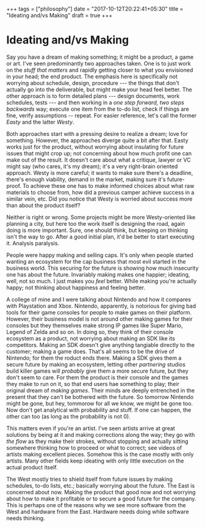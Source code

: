 +++
tags = ["philosophy"]
date = "2017-10-12T20:22:41+05:30"
title = "Ideating and/vs Making"
draft = true
+++

Ideating and/vs Making
======================

Say you have a dream of making something; it might be a product, a game or art.  I've seen predominantly two approaches taken.  One is to just work on the _stuff that matters_ and rapidly getting closer to what you envisioned in your head; the end product.  The emphasis here is specifically not worrying about schedule, design, procedure --- the things that don't actually go into the deliverable, but might make your head feel better.  The other approach is to form detailed plans --- design documents, work schedules, tests --- and then working in a _one step forward, two steps backwards_ way; execute one item from the to-do list, check if things are fine, verify assumptions -- repeat.  For easier reference, let's call the former _Easty_ and the latter _Westy_.

Both approaches start with a pressing desire to realize a dream; love for something.  However, the approaches diverge quite a bit after that.  Easty works just for the product, without worrying about insulating for future issues that might crop up; not concerning about how much profit one can make out of the result.  It doesn't care about what a critique, lawyer or VC might say (who cares, it's my dream); it's a very right-brain oriented approach.  Westy is more careful; it wants to make sure there's a deadline, there's enough viability, demand in the market, making sure it's future-proof.  To achieve these one has to make informed choices about what raw materials to choose from, how did a previous camper achieve success in a similar vein, etc.  Did you notice that Westy is worried about success more than about the product itself?

Neither is right or wrong.  Some projects might be more Westy-oriented like planning a city, but here too the work itself is designing the road, again doing is more important.  Sure, one should think, but keeping on thinking isn't the way to go.  After a good initial plan, it'd be better to start executing it.
Analysis paralysis.

People were happy making and selling caps.  It's only when people started wanting an ecosystem for the cap business that most evil started in the business world.  This securing for the future is showing how much insecurity one has about the future.
Invariably making makes one happier; ideating, well, not so much.  I just makes you _feel_ better.  While making you're actually happy; not thinking about happiness and feeling better.

A college of mine and I were talking about Nintendo and how it compares with Playstation and Xbox.  Nintendo, apparently, is notorious for giving bad tools for their game consoles for people to make games on their platform.  However, their business model is not around other making games for their consoles but they themselves make strong IP games like Super Mario, Legend of Zelda and so on.  In doing so, they think of their console ecosystem as a product, not worrying about making an SDK like its competitors.  Making an SDK doesn't give anything tangiable directly to the customer; making a game does.  That's all seems to be the drive of Nintendo; for them the roduct ends there.  Making a SDK gives them a secure future by making an ecosystem, letting other _partnering_ studios build killer games will _probably_ give them a more secure future, but they don't seem to care.  For them the product is their console and the games they make to run on it, so that end users hae something to play; their original dream of _making games_.  Their minds are deeply entrenched in the present that they can't be bothered with the future.  So tomorrow Nintendo might be gone, but hey, tommorow for all we know, we might be gone too.  Now don't get analytical with probability and stuff.  If one can happen, the other can too (as long as the probability is not 0).


This matters even if you're an artist.  I've seen artists arrive at great solutions by being at it and making corrections along the way; they go with _the flow_ as they make their strokes, without stopping and actually sitting somewhere thinking how to proceed or what to correct; see videos of artists making excellent pieces.  Somehow this is the case mostly with only artists.  Many other fields keep ideating with only little execution on the actual product itself.

The West mostly tries to shield itself from future issues by making schedules, to-do lists, etc.; basically worrying about the future.  The East is concerned about now.  Making the product that good now and not worrying about how to make it profitable or to secure a good future for the company.  This is perhaps one of the reasons why we see more software from the West and hardware from the East.  Hardware needs doing while software needs thinking.

